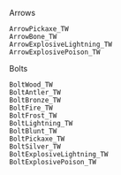Arrows

    ArrowPickaxe_TW
    ArrowBone_TW
    ArrowExplosiveLightning_TW
    ArrowExplosivePoison_TW

Bolts

    BoltWood_TW
    BoltAntler_TW
    BoltBronze_TW
    BoltFire_TW
    BoltFrost_TW
    BoltLightning_TW
    BoltBlunt_TW
    BoltPickaxe_TW
    BoltSilver_TW
    BoltExplosiveLightning_TW
    BoltExplosivePoison_TW

